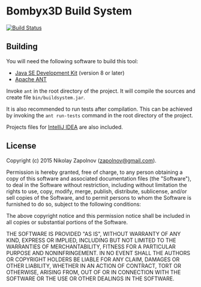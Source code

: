 ﻿
Bombyx3D Build System
=====================

<a href="https://travis-ci.org/bombyx3d/buildsystem" target="_blank">
 <img src="https://travis-ci.org/bombyx3d/buildsystem.svg?branch=master" alt="Build Status" />
</a>

Building
--------

You will need the following software to build this tool:

  * [Java SE Development Kit](http://www.oracle.com/technetwork/java/javase/downloads/jdk8-downloads-2133151.html) (version 8 or later)
  * [Apache ANT](http://ant.apache.org/)

Invoke `ant` in the root directory of the project. It will compile the sources and create file `bin/buildsystem.jar`.

It is also recommended to run tests after compilation. This can be achieved by invoking the `ant run-tests` command
in the root directory of the project.

Projects files for [IntelliJ IDEA](https://www.jetbrains.com/idea/) are also included.

License
-------

Copyright (c) 2015 Nikolay Zapolnov (zapolnov@gmail.com).

Permission is hereby granted, free of charge, to any person obtaining a copy
of this software and associated documentation files (the "Software"), to deal
in the Software without restriction, including without limitation the rights
to use, copy, modify, merge, publish, distribute, sublicense, and/or sell
copies of the Software, and to permit persons to whom the Software is
furnished to do so, subject to the following conditions:

The above copyright notice and this permission notice shall be included in
all copies or substantial portions of the Software.

THE SOFTWARE IS PROVIDED "AS IS", WITHOUT WARRANTY OF ANY KIND, EXPRESS OR
IMPLIED, INCLUDING BUT NOT LIMITED TO THE WARRANTIES OF MERCHANTABILITY,
FITNESS FOR A PARTICULAR PURPOSE AND NONINFRINGEMENT. IN NO EVENT SHALL THE
AUTHORS OR COPYRIGHT HOLDERS BE LIABLE FOR ANY CLAIM, DAMAGES OR OTHER
LIABILITY, WHETHER IN AN ACTION OF CONTRACT, TORT OR OTHERWISE, ARISING FROM,
OUT OF OR IN CONNECTION WITH THE SOFTWARE OR THE USE OR OTHER DEALINGS IN
THE SOFTWARE.

